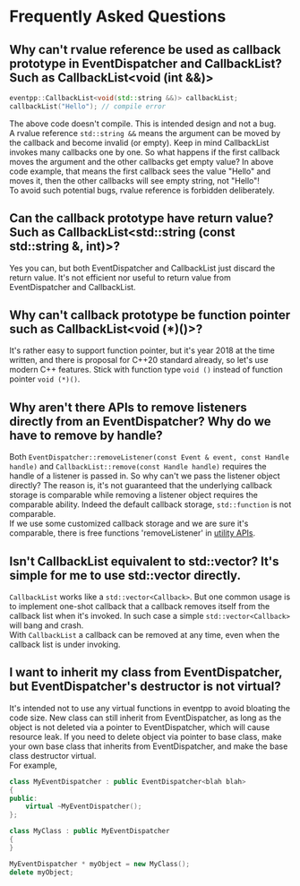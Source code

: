 # Frequently Asked Questions

## Why can't rvalue reference be used as callback prototype in EventDispatcher and CallbackList? Such as CallbackList<void (int &&)>

```c++
eventpp::CallbackList<void(std::string &&)> callbackList;
callbackList("Hello"); // compile error
```

The above code doesn't compile. This is intended design and not a bug.  
A rvalue reference `std::string &&` means the argument can be moved by the callback and become invalid (or empty). Keep in mind CallbackList invokes many callbacks one by one. So what happens if the first callback moves the argument and the other callbacks get empty value? In above code example, that means the first callback sees the value "Hello" and moves it, then the other callbacks will see empty string, not "Hello"!  
To avoid such potential bugs, rvalue reference is forbidden deliberately.

## Can the callback prototype have return value? Such as CallbackList<std::string (const std::string &, int)>?

Yes you can, but both EventDispatcher and CallbackList just discard the return value. It's not efficient nor useful to return value from EventDispatcher and CallbackList.

## Why can't callback prototype be function pointer such as CallbackList<void (*)()>?

It's rather easy to support function pointer, but it's year 2018 at the time written, and there is proposal for C++20 standard already, so let's use modern C++ features. Stick with function type `void ()` instead of function pointer `void (*)()`.

## Why aren't there APIs to remove listeners directly from an EventDispatcher? Why do we have to remove by handle?

Both `EventDispatcher::removeListener(const Event & event, const Handle handle)` and `CallbackList::remove(const Handle handle)` requires the handle of a listener is passed in. So why can't we pass the listener object directly? The reason is, it's not guaranteed that the underlying callback storage is comparable while removing a listener object requires the comparable ability. Indeed the default callback storage, `std::function` is not comparable.  
If we use some customized callback storage and we are sure it's comparable, there is free functions 'removeListener' in [utility APIs](eventutil.md).

## Isn't CallbackList equivalent to std::vector<Callback>? It's simple for me to use std::vector<Callback> directly.

`CallbackList` works like a `std::vector<Callback>`. But one common usage is to implement one-shot callback that a callback removes itself from the callback list when it's invoked. In such case a simple `std::vector<Callback>` will bang and crash.  
With `CallbackList` a callback can be removed at any time, even when the callback list is under invoking.

## I want to inherit my class from EventDispatcher, but EventDispatcher's destructor is not virtual?

It's intended not to use any virtual functions in eventpp to avoid bloating the code size. New class can still inherit from EventDispatcher, as long as the object is not deleted via a pointer to EventDispatcher, which will cause resource leak. If you need to delete object via pointer to base class, make your own base class that inherits from EventDispatcher, and make the base class destructor virtual.  
For example,  

```c++
class MyEventDispatcher : public EventDispatcher<blah blah>
{
public:
	virtual ~MyEventDispatcher();
};

class MyClass : public MyEventDispatcher
{
}

MyEventDispatcher * myObject = new MyClass();
delete myObject;
```

